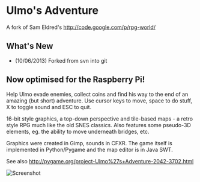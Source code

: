 Ulmo's Adventure
================

A fork of Sam Eldred's http://code.google.com/p/rpg-world/

What's New
----------
* (10/06/2013) Forked from svn into git

Now optimised for the Raspberry Pi!
-----------------------------------
Help Ulmo evade enemies, collect coins and find his way to the end of an
amazing (but short) adventure. Use cursor keys to move, space to do stuff,
X to toggle sound and ESC to quit.

16-bit style graphics, a top-down perspective and tile-based maps - a retro
style RPG much like the old SNES classics. Also features some pseudo-3D
elements, eg. the ability to move underneath bridges, etc.

Graphics were created in Gimp, sounds in CFXR. The game itself is
implemented in Python/Pygame and the map editor is in Java SWT.

See also http://pygame.org/project-Ulmo%27s+Adventure-2042-3702.html

![Screenshot](https://raw.github.com/rm-hull/ulmos-adventure/master/2042.png)
